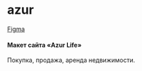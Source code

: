 # azur

[Figma](https://www.figma.com/file/0ejDAaF12SBNofXf7aQr5J/Azur-Life-for-Developer-~11000-12500?type=design&node-id=440-1236&mode=design&t=Olag5I6d7yOY6Xwq-0)

#### Макет сайта «Azur Life»
Покупка, продажа, аренда недвижимости.
